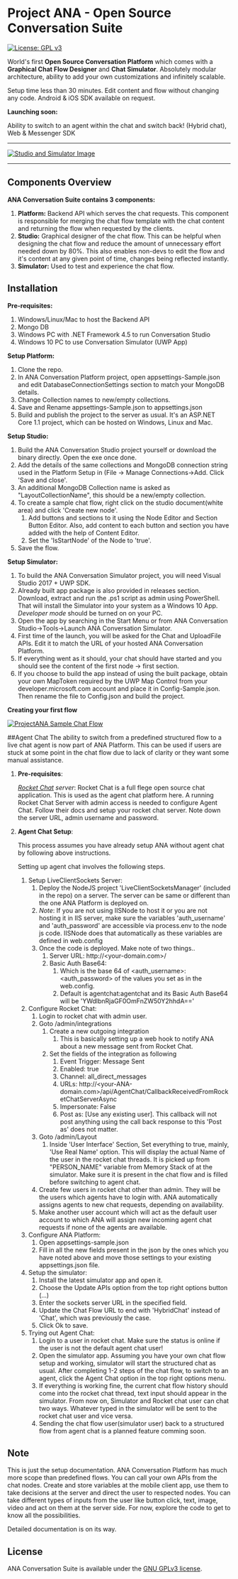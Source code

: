 # Project ANA - Open Source Conversation Suite

[![License: GPL v3](https://img.shields.io/badge/License-GPL%20v3-blue.svg)](http://www.gnu.org/licenses/gpl-3.0)

World's first **Open Source Conversation Platform** which comes with a **Graphical Chat Flow Designer** and **Chat Simulator**. Absolutely modular architecture, ability to add your own customizations and infinitely scalable. 

Setup time less than 30 minutes. Edit content and flow without changing any code.
Android & iOS SDK available on request. 

**Launching soon:**
 
Ability to switch to an agent within the chat and switch back! (Hybrid chat), Web & Messenger SDK

----------

[![Studio and Simulator Image](https://s3-ap-southeast-1.amazonaws.com/nfcontent-cdn/public-assets/github/ProjectANA/ANA-Studio-Simulator.jpg)](https://s3-ap-southeast-1.amazonaws.com/nfcontent-cdn/public-assets/github/ProjectANA/ANA-Studio-Simulator.jpg)

----------



## Components Overview

**ANA Conversation Suite contains 3 components:**

1.  **Platform:** Backend API which serves the chat requests. This component is responsible for merging the chat flow template with the chat content and returning the flow when requested by the clients.
2.  **Studio:** Graphical designer of the chat flow. This can be helpful when designing the chat flow and reduce the amount of unnecessary effort needed down by 80%. This also enables non-devs to edit the flow and it's content at any given point of time, changes being reflected instantly.
3.  **Simulator:** Used to test and experience the chat flow.

## Installation

**Pre-requisites:**

1.  Windows/Linux/Mac to host the Backend API
2.  Mongo DB
3.  Windows PC with .NET Framework 4.5 to run Conversation Studio
4.  Windows 10 PC to use Conversation Simulator (UWP App)

**Setup Platform:**

1.  Clone the repo.
2.  In ANA Conversation Platform project, open appsettings-Sample.json and edit DatabaseConnectionSettings section to match your MongoDB details.
3.  Change Collection names to new/empty collections.
4.  Save and Rename appsettings-Sample.json to appsettings.json
4.  Build and publish the project to the server as usual. It's an ASP.NET Core 1.1 project, which can be hosted on Windows, Linux and Mac.

**Setup Studio:**

1.  Build the ANA Conversation Studio project yourself or download the binary directly. Open the exe once done.
2.  Add the details of the same collections and MongoDB connection string used in the Platform Setup in (File -> Manage Connections->Add. Click 'Save and close'.
3.  An additional MongoDB Collection name is asked as "LayoutCollectionName", this should be a new/empty collection.
3.  To create a sample chat flow, right click on the studio document(white area) and click 'Create new node'.
    1.  Add buttons and sections to it using the Node Editor and Section Button Editor. Also, add content to each button and section you have added with the help of Content Editor.
    2.  Set the 'IsStartNode' of the Node to 'true'.
3.  Save the flow.

**Setup Simulator:**

1.  To build the ANA Conversation Simulator project, you will need Visual Studio 2017 + UWP SDK.
2.  Already built app package is also provided in releases section. Download, extract and run the .ps1 script as admin using PowerShell. That will install the Simulator into your system as a Windows 10 App. *Developer mode* should be turned on on your PC.
3.  Open the app by searching in the Start Menu or from ANA Conversation Studio->Tools->Launch ANA Conversation Simulator.
4.  First time of the launch, you will be asked for the Chat and UploadFile APIs. Edit it to match the URL of your hosted ANA Conversation Platform.
5.  If everything went as it should, your chat should have started and you should see the content of the first node -> first section.
6.  If you choose to build the app instead of using the built package, obtain your own MapToken required by the UWP Map Control from your developer.microsoft.com account and place it in Config-Sample.json. Then rename the file to Config.json and build the project.

**Creating your first flow**

[![ProjectANA Sample Chat Flow](https://s3-ap-southeast-1.amazonaws.com/nfcontent-cdn/public-assets/github/ProjectANA/ProjectANA-Sample-Chat-Flow.gif)](https://s3-ap-southeast-1.amazonaws.com/nfcontent-cdn/public-assets/github/ProjectANA/ProjectANA-Sample-Chat-Flow.gif)

##Agent Chat
The ability to switch from a predefined structured flow to a live chat agent is now part of ANA Platform. This can be used if users are stuck at some point in the chat flow due to lack of clarity or they want some manual assistance.

1. **Pre-requisites**:
 
	*[Rocket Chat](https://rocket.chat/) server*: Rocket Chat is a full flege open source chat application. This is used as the agent chat platform here. A running Rocket Chat Server with admin access is needed to configure Agent Chat. Follow their docs and setup your rocket chat server. Note down the server URL, admin username and password.

2. **Agent Chat Setup**:
 
	This process assumes you have already setup ANA without agent chat by following above instructions.

	Setting up agent chat involves the following steps.
 
	1. Setup LiveClientSockets Server:
		1. Deploy the NodeJS project 'LiveClientSocketsManager' (included in the repo) on a server. The server can be same or different than the one ANA Platform is deployed on. 
		2. *Note*: If you are not using IISNode to host it or you are not hosting it in IIS server, make sure the variables 'auth_username' and 'auth_password' are accessible via process.env to the node js code. IISNode does that automatically as these variables are defined in web.config
		3. Once the code is deployed. Make note of two things..
			1. Server URL: http://<your-domain.com>/
			1. Basic Auth Base64:
				1. Which is the base 64 of <auth_username>:<auth_password> of the values you set as in the web.config.
				1. Default is agentchat:agentchat and its Basic Auth Base64 will be 'YWdlbnRjaGF0OmFnZW50Y2hhdA=='
	2. Configure Rocket Chat:
		1. Login to rocket chat with admin user.
		2. Goto /admin/integrations
			1. Create a new outgoing integration
				1. This is basically setting up a web hook to notify ANA about a new message sent from Rocket Chat.
			2. Set the fields of the integration as following
				1. Event Trigger: Message Sent
				2. Enabled: true
				3. Channel: all_direct_messages
				4. URLs: http://<your-ANA-domain.com>/api/AgentChat/CallbackReceivedFromRocketChatServerAsync
				5. Impersonate: False
				6. Post as: [Use any existing user]. This callback will not post anything using the call back response to this 'Post as' does not matter.
		3. Goto /admin/Layout
			1. Inside 'User Interface' Section, Set everything to true, mainly, 'Use Real Name' option. This will display the actual Name of the user in the rocket chat threads. It is picked up from "PERSON_NAME" variable from Memory Stack of at the simulator. Make sure it is present in the chat flow and is filled before switching to agent chat.
		4. Create few users in rocket chat other than admin. They will be the users which agents have to login with. ANA automatically assigns agents to new chat requests, depending on availability.
		5. Make another user account which will act as the default user account to which ANA will assign new incoming agent chat requests if none of the agents are available.
	3. Configure ANA Platform:
		1. Open appsettings-sample.json
		2. Fill in all the new fields present in the json by the ones which you have noted above and move those settings to your existing appsettings.json file.
	4. Setup the simulator:
		1. Install the latest simulator app and open it.
		2. Choose the Update APIs option from the top right options button (…)
		3. Enter the sockets server URL in the specified field.
		4. Update the Chat Flow URL to end with 'HybridChat' instead of 'Chat', which was previously the case.
		4. Click Ok to save.
	5. Trying out Agent Chat:
		1. Login to a user in rocket chat. Make sure the status is online if the user is not the default agent chat user!
		2. Open the simulator app. Assuming you have your own chat flow setup and working, simulator will start the structured chat as usual. After completing 1-2 steps of the chat flow, to switch to an agent, click the Agent Chat option in the top right options menu. 
		3. If everything is working fine, the current chat flow history should come into the rocket chat thread, text input should appear in the simulator. From now on, Simulator and Rocket chat user can chat two ways. Whatever typed in the simulator will be sent to the rocket chat user and vice versa. 
		4. Sending the chat flow user(simulator user) back to a structured flow from agent chat is a planned feature comming soon.

## Note

This is just the setup documentation. ANA Conversation Platform has much more scope than predefined flows. You can call your own APIs from the chat nodes. Create and store variables at the mobile client app, use them to take
decisions at the server and direct the user to respected nodes. You can take different types of inputs from the user like button click, text, image, video and act on them at the server side. For now, explore the code to get to know all the possibilities.

Detailed documentation is on its way.

## License

ANA Conversation Suite is available under the [GNU GPLv3 license](https://www.gnu.org/licenses/gpl-3.0.en.html).

